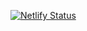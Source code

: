 [![Netlify Status](https://api.netlify.com/api/v1/badges/27e18980-4bb0-45b2-867d-796b0d7cd10e/deploy-status)](https://app.netlify.com/sites/jakejnx/deploys)